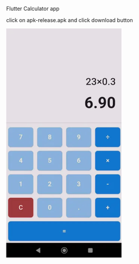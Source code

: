 Flutter Calculator app

click on apk-release.apk and click download button

![Homepage Screenshot](calculator_flutter.png)
